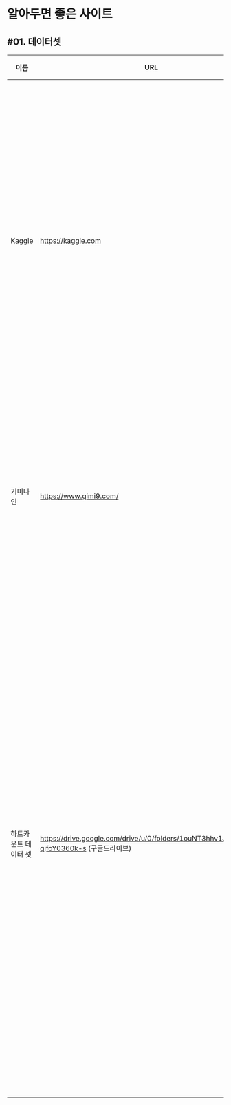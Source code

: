 # 알아두면 좋은 사이트

## #01. 데이터셋

| 이름 | URL | 설명 |
|---|---|---|
| Kaggle | https://kaggle.com | 여러가지 학습 데이터 셋을 구할 수 있으며 다른 사람의 풀이도 확인할 수 있다.
| 기미나인 | https://www.gimi9.com/ | 공공데이터를 한눈에 검색할 수 있는 사이트 |
| 하트카운트 데이터 셋 | https://drive.google.com/drive/u/0/folders/1ouNT3hhv1Jf2ZVCjjJx-qjfoY0360k-s (구글드라이브) | 실제 실무에서 쓰는 데이터셋과 유사한 대표적인 데이터셋들을 매출, HR, 마케팅, 시계열 등으로 분류해 놓음; 한글 데이터셋 |
